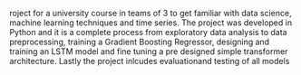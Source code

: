 roject for a university course in teams of 3 to get familiar with data science, machine learning techniques and time series. The project was developed in Python and it is a complete process from exploratory data analysis to data preprocessing, training a Gradient Boosting Regressor, designing and training an LSTM model and fine tuning a pre designed simple transformer architecture. Lastly the project inlcudes evaluationand testing of all models
